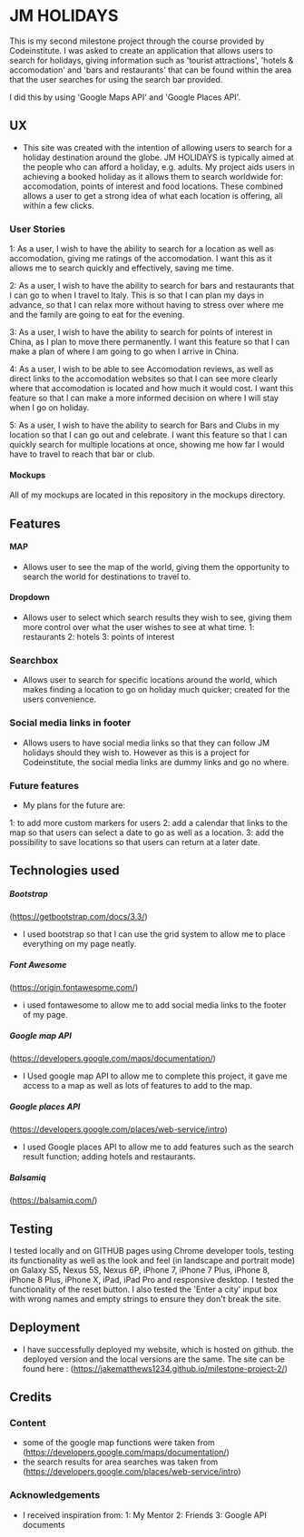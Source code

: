 # JM HOLIDAYS

This is my second milestone project through the course provided by Codeinstitute.
I was asked to create an application that allows users to search for holidays,
giving information such as 'tourist attractions', 'hotels & accomodation' and 
'bars and restaurants' that can be found within the area that the user searches for
using the search bar provided. 

I did this by using 'Google Maps API' and 'Google Places API'.

## UX

- This site was created with the intention of allowing users to search for a holiday 
destination around the globe. JM HOLIDAYS is typically aimed at the people who can 
afford a holiday, e.g. adults. My project aids users in achieving a booked holiday
as it allows them to search worldwide for: accomodation, points of interest and 
food locations. These combined allows a user to get a strong idea of what each
location is offering, all within a few clicks. 

### User Stories

1: As a user, I wish to have the ability to search for a location as well as 
accomodation, giving me ratings of the accomodation.
I want this as it allows me to search quickly and effectively, saving me time.

2: As a user, I wish to have the ability to search for bars and restaurants 
that I can go to when I travel to Italy. This is so that I can plan my days
in advance, so that I can relax more without having to stress over where
me and the family are going to eat for the evening. 

3: As a user, I wish to have the ability to search for points of interest in China, 
as I plan to move there permanently. I want this feature so that I can make a plan 
of where I am going to go when I arrive in China. 

4: As a user, I wish to be able to see Accomodation reviews, as well as direct links
to the accomodation websites so that I can see more clearly where that accomodation 
is located and how much it would cost. I want this feature so that I can make a more
informed decision on where I will stay when I go on holiday. 

5: As a user, I wish to have the ability to search for Bars and Clubs in my location
so that I can go out and celebrate. I want this feature so that I can quickly search
for multiple locations at once, showing me how far I would have to travel to reach
that bar or club. 

#### Mockups

All of my mockups are located in this repository in the mockups directory.

## Features

#### MAP

- Allows user to see the map of the world, giving them the opportunity to search
the world for destinations to travel to.

#### Dropdown

- Allows user to select which search results they wish to see, giving them more
control over what the user wishes to see at what time. 
1: restaurants
2: hotels
3: points of interest

### Searchbox

- Allows user to search for specific locations around the world, which makes finding
a location to go on holiday much quicker; created for the users convenience.

### Social media links in footer

- Allows users to have social media links so that they can follow JM holidays
should they wish to. However as this is a project for Codeinstitute, the social
media links are dummy links and go no where. 

### Future features

- My plans for the future are:

1: to add more custom markers for users
2: add a calendar that links to the map so that users can select a date to go as
well as a location.
3: add the possibility to save locations so that users can return at a later date.


## Technologies used

##### Bootstrap
(https://getbootstrap.com/docs/3.3/)
- I used bootstrap so that I can use the grid system to allow me to place everything
on my page neatly.

##### Font Awesome
(https://origin.fontawesome.com/)

- i used fontawesome to allow me to add social media links to the footer of my page.


##### Google map API
(https://developers.google.com/maps/documentation/)

- I Used google map API to allow me to complete this project, it gave me access to a
map as well as lots of features to add to the map.

##### Google places API
(https://developers.google.com/places/web-service/intro)

- I used Google places API to allow me to add features such as the search result
function; adding hotels and restaurants.

##### Balsamiq
(https://balsamiq.com/)

## Testing

I tested locally and on GITHUB pages using Chrome developer tools, testing its 
functionality as well as the look and feel (in landscape and portrait mode) on Galaxy 
S5, Nexus 5S, Nexus 6P, iPhone 7, iPhone 7 Plus, iPhone 8, iPhone 8 Plus, iPhone X,
iPad, iPad Pro and responsive desktop.
I tested the functionality of the reset button. I also tested the 'Enter a city' 
input box with wrong names and empty strings to ensure they don't break the site. 

## Deployment
- I have successfully deployed my website, which is hosted on github.
  the deployed version and the local versions are the same. 
 The site can be found here : (https://jakematthews1234.github.io/milestone-project-2/)

## Credits

### Content

- some of the google map functions were taken from (https://developers.google.com/maps/documentation/)
- the search results for area searches was taken from (https://developers.google.com/places/web-service/intro)


### Acknowledgements

- I received inspiration from:
1: My Mentor
2: Friends
3: Google API documents